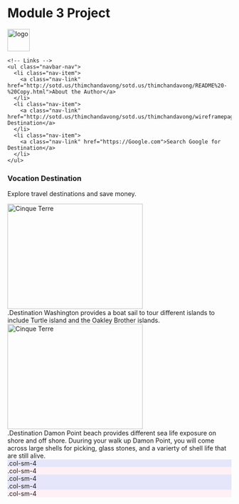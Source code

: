 
<!DOCTYPE html>
<html lang="en">
<head>
  <title>Bootstrap Example</title>
  <meta charset="utf-8">
  <meta name="viewport" content="width=device-width, initial-scale=1">
  <link rel="stylesheet" href="https://maxcdn.bootstrapcdn.com/bootstrap/3.4.0/css/bootstrap.min.css">
  <script src="https://ajax.googleapis.com/ajax/libs/jquery/3.4.1/jquery.min.js"></script>
  <script src="https://maxcdn.bootstrapcdn.com/bootstrap/3.4.0/js/bootstrap.min.js"></script>
</head>
<body>

<div class="container-fluid">

  <h1>Module 3 Project</h1>
  <p></p>
  <!DOCTYPE html>
  <html lang="en">
  <head>
    <title>Bootstrap Example</title>
    <meta charset="utf-8">
    <meta name="viewport" content="width=device-width, initial-scale=1">
    <link rel="stylesheet" href="https://maxcdn.bootstrapcdn.com/bootstrap/4.3.1/css/bootstrap.min.css">
    <script src="https://Google.c"></script>
    <script src="https://cdnjs.cloudflare.com/ajax/libs/popper.js/1.14.7/umd/popper.min.js"></script>
    <script src="https://maxcdn.bootstrapcdn.com/bootstrap/4.3.1/js/bootstrap.min.js"></script>
  </head>
  <body>

  <nav class="navbar navbar-expand-sm bg-primary navbar-dark justify-content-center">
    <!-- Brand/logo -->
    <a class="navbar-brand" href="#">
      <img src="travelicon.jpg" alt="logo" style="width:50px;">
    </a>

    <!-- Links -->
    <ul class="navbar-nav">
      <li class="nav-item">
        <a class="nav-link" href="http://sotd.us/thimchandavong/sotd.us/thimchandavong/README%20-%20Copy.html">About the Author</a>
      </li>
      <li class="nav-item">
        <a class="nav-link" href="http://sotd.us/thimchandavong/sotd.us/thimchandavong/wireframepage3.html">Vocation Destination</a>
      </li>
      <li class="nav-item">
        <a class="nav-link" href="https://Google.com">Search Google for Destination</a>
      </li>
    </ul>
  </nav>

  <div class="container-fluid">
    <h3>Vocation Destination</h3>
    <p>Explore travel destinations and save money.</p>
  </div>

  </body>
  </html>

  <p></p>
  <div class="row">
    <img src="washington.jpg" class="rounded-circle" alt="Cinque Terre" width="304" height="236">
    <div class="col-sm-4" style="background-color:light;">.Destination Washington provides a boat sail to tour different islands to include Turtle island and the Oakley Brother islands.</div>
        <img src="ocean.jpg" class="rounded-circle" alt="Cinque Terre" width="304" height="236">
  <div class="col-sm-4" style="background-color:light;">.Destination Damon Point beach provides different sea life exposure on shore and off shore. Duuring your walk up Damon Point, you will come across large shells for picking, glass stones, and a varierty of shell life that are still alive. </div>
      <div class="col-sm-4" style="background-color:lavender;">.col-sm-4</div>
  <div class="col-sm-4" style="background-color:lavenderblush;">.col-sm-4</div>
  <div class="col-sm-4" style="background-color:lavender;">.col-sm-4</div>
      <div class="col-sm-4" style="background-color:lavender;">.col-sm-4</div>
  <div class="col-sm-4" style="background-color:lavenderblush;">.col-sm-4</div>

  </div>

</div>

</body>
</html>
